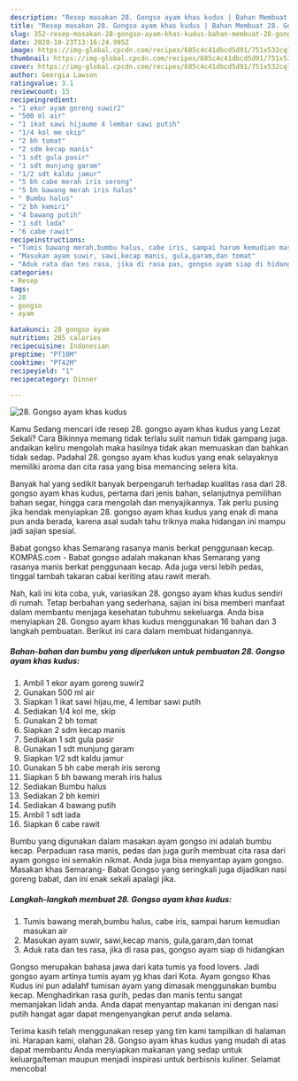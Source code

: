 ```yaml
---
description: "Resep masakan 28. Gongso ayam khas kudus | Bahan Membuat 28. Gongso ayam khas kudus Yang Menggugah Selera"
title: "Resep masakan 28. Gongso ayam khas kudus | Bahan Membuat 28. Gongso ayam khas kudus Yang Menggugah Selera"
slug: 352-resep-masakan-28-gongso-ayam-khas-kudus-bahan-membuat-28-gongso-ayam-khas-kudus-yang-menggugah-selera
date: 2020-10-23T13:16:24.995Z
image: https://img-global.cpcdn.com/recipes/685c4c41dbcd5d91/751x532cq70/28-gongso-ayam-khas-kudus-foto-resep-utama.jpg
thumbnail: https://img-global.cpcdn.com/recipes/685c4c41dbcd5d91/751x532cq70/28-gongso-ayam-khas-kudus-foto-resep-utama.jpg
cover: https://img-global.cpcdn.com/recipes/685c4c41dbcd5d91/751x532cq70/28-gongso-ayam-khas-kudus-foto-resep-utama.jpg
author: Georgia Lawson
ratingvalue: 3.1
reviewcount: 15
recipeingredient:
- "1 ekor ayam goreng suwir2"
- "500 ml air"
- "1 ikat sawi hijaume 4 lembar sawi putih"
- "1/4 kol me skip"
- "2 bh tomat"
- "2 sdm kecap manis"
- "1 sdt gula pasir"
- "1 sdt munjung garam"
- "1/2 sdt kaldu jamur"
- "5 bh cabe merah iris serong"
- "5 bh bawang merah iris halus"
- " Bumbu halus"
- "2 bh kemiri"
- "4 bawang putih"
- "1 sdt lada"
- "6 cabe rawit"
recipeinstructions:
- "Tumis bawang merah,bumbu halus, cabe iris, sampai harum kemudian masukan air"
- "Masukan ayam suwir, sawi,kecap manis, gula,garam,dan tomat"
- "Aduk rata dan tes rasa, jika di rasa pas, gongso ayam siap di hidangkan"
categories:
- Resep
tags:
- 28
- gongso
- ayam

katakunci: 28 gongso ayam 
nutrition: 265 calories
recipecuisine: Indonesian
preptime: "PT10M"
cooktime: "PT42M"
recipeyield: "1"
recipecategory: Dinner

---
```



![28. Gongso ayam khas kudus](https://img-global.cpcdn.com/recipes/685c4c41dbcd5d91/751x532cq70/28-gongso-ayam-khas-kudus-foto-resep-utama.jpg)

Kamu Sedang mencari ide resep 28. gongso ayam khas kudus yang Lezat Sekali? Cara Bikinnya memang tidak terlalu sulit namun tidak gampang juga. andaikan keliru mengolah maka hasilnya tidak akan memuaskan dan bahkan tidak sedap. Padahal 28. gongso ayam khas kudus yang enak selayaknya memiliki aroma dan cita rasa yang bisa memancing selera kita.

Banyak hal yang sedikit banyak berpengaruh terhadap kualitas rasa dari 28. gongso ayam khas kudus, pertama dari jenis bahan, selanjutnya pemilihan bahan segar, hingga cara mengolah dan menyajikannya. Tak perlu pusing jika hendak menyiapkan 28. gongso ayam khas kudus yang enak di mana pun anda berada, karena asal sudah tahu triknya maka hidangan ini mampu jadi sajian spesial.

Babat gongso khas Semarang rasanya manis berkat penggunaan kecap. KOMPAS.com - Babat gongso adalah makanan khas Semarang yang rasanya manis berkat penggunaan kecap. Ada juga versi lebih pedas, tinggal tambah takaran cabai keriting atau rawit merah.


Nah, kali ini kita coba, yuk, variasikan 28. gongso ayam khas kudus sendiri di rumah. Tetap berbahan yang sederhana, sajian ini bisa memberi manfaat dalam membantu menjaga kesehatan tubuhmu sekeluarga. Anda bisa menyiapkan 28. Gongso ayam khas kudus menggunakan 16 bahan dan 3 langkah pembuatan. Berikut ini cara dalam membuat hidangannya.

<!--inarticleads1-->

##### Bahan-bahan dan bumbu yang diperlukan untuk pembuatan 28. Gongso ayam khas kudus:

1. Ambil 1 ekor ayam goreng suwir2
1. Gunakan 500 ml air
1. Siapkan 1 ikat sawi hijau,me, 4 lembar sawi putih
1. Sediakan 1/4 kol me, skip
1. Gunakan 2 bh tomat
1. Siapkan 2 sdm kecap manis
1. Sediakan 1 sdt gula pasir
1. Gunakan 1 sdt munjung garam
1. Siapkan 1/2 sdt kaldu jamur
1. Gunakan 5 bh cabe merah iris serong
1. Siapkan 5 bh bawang merah iris halus
1. Sediakan  Bumbu halus
1. Sediakan 2 bh kemiri
1. Sediakan 4 bawang putih
1. Ambil 1 sdt lada
1. Siapkan 6 cabe rawit


Bumbu yang digunakan dalam masakan ayam gongso ini adalah bumbu kecap. Perpaduan rasa manis, pedas dan juga gurih membuat cita rasa dari ayam gongso ini semakin nikmat. Anda juga bisa menyantap ayam gongso. Masakan khas Semarang- Babat Gongso yang seringkali juga dijadikan nasi goreng babat, dan ini enak sekali apalagi jika. 

<!--inarticleads2-->

##### Langkah-langkah membuat 28. Gongso ayam khas kudus:

1. Tumis bawang merah,bumbu halus, cabe iris, sampai harum kemudian masukan air
1. Masukan ayam suwir, sawi,kecap manis, gula,garam,dan tomat
1. Aduk rata dan tes rasa, jika di rasa pas, gongso ayam siap di hidangkan


Gongso merupakan bahasa jawa dari kata tumis ya food lovers. Jadi gongso ayam artinya tumis ayam yg khas dari Kota. Ayam gongso Khas Kudus ini pun adalahf tumisan ayam yang dimasak menggunakan bumbu kecap. Menghadirkan rasa gurih, pedas dan manis tentu sangat memanjakan lidah anda. Anda dapat menyantap makanan ini dengan nasi putih hangat agar dapat mengenyangkan perut anda selama. 

Terima kasih telah menggunakan resep yang tim kami tampilkan di halaman ini. Harapan kami, olahan 28. Gongso ayam khas kudus yang mudah di atas dapat membantu Anda menyiapkan makanan yang sedap untuk keluarga/teman maupun menjadi inspirasi untuk berbisnis kuliner. Selamat mencoba!
